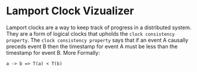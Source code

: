 # Lamport Clock Vizualizer


Lamport clocks are a way to keep track of progress in a distributed system. They are a form of logical clocks that upholds the `clock consistency property`.
The `clock consistency property` says that if an event A causally preceds event B then the timestamp for event A must be less than  the timestamp for event B.
More Formally:

```
a -> b => T(a) < T(b)
```